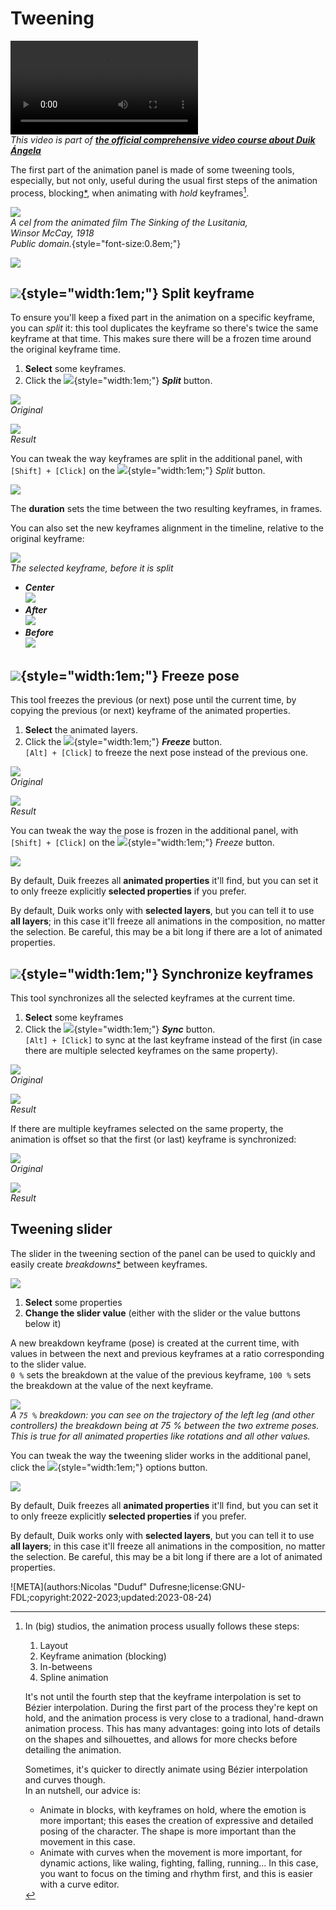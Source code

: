 # Tweening

![RXLAB_VIDEO](https://rxlaboratory.org/wp-content/uploads/rx-videos/Duik17_J04_Tweening__EN_720.mp4)  
*This video is part of [__the official comprehensive video course about Duik Ángela__](https://rxlaboratory.org/product/the-official-comprehensive-video-course-about-duik-angela/)*

The first part of the animation panel is made of some tweening tools, especially, but not only, useful during the usual first steps of the animation process, blocking[*](../../misc/glossary.md), when animating with *hold* keyframes[^process].

![](../../img/illustration/Winsor_McCay_(1918)_The_Sinking_of_the_Lusitania_cel_(Lusitania_rolling_over).png)  
*A cel from the animated film The Sinking of the Lusitania,  
Winsor McCay, 1918  
Public domain.*{style="font-size:0.8em;"}

![](../../img/duik/animation/tweening.png)

## ![](../../img/duik/icons/split_keyframe.svg){style="width:1em;"} Split keyframe

To ensure you'll keep a fixed part in the animation on a specific keyframe, you can *split* it: this tool duplicates the keyframe so there's twice the same keyframe at that time. This makes sure there will be a frozen time around the original keyframe time.

1. **Select** some keyframes.
2. Click the ![](../../img/duik/icons/split_keyframe.svg){style="width:1em;"} ***Split*** button.

![](../../img/duik/animation/split-original.png)  
*Original*

![](../../img/duik/animation/split-center.png)  
*Result*

You can tweak the way keyframes are split in the additional panel, with `[Shift] + [Click]` on the ![](../../img/duik/icons/split_keyframe.svg){style="width:1em;"} *Split* button.

![](../../img/duik/animation/split-options.png)

The **duration** sets the time between the two resulting keyframes, in frames.

You can also set the new keyframes alignment in the timeline, relative to the original keyframe:

![](../../img/duik/animation/split-original.png)  
*The selected keyframe, before it is split*

- ***Center***  
    ![](../../img/duik/animation/split-center.png)  
- ***After***  
    ![](../../img/duik/animation/split-after.png)  
- ***Before***  
    ![](../../img/duik/animation/split-before.png)

## ![](../../img/duik/icons/freeze_pose.svg){style="width:1em;"} Freeze pose

This tool freezes the previous (or next) pose until the current time, by copying the previous (or next) keyframe of the animated properties.

1. **Select** the animated layers.
2. Click the  ![](../../img/duik/icons/freeze_pose.svg){style="width:1em;"} ***Freeze*** button.  
    `[Alt] + [Click]` to freeze the next pose instead of the previous one.

![](../../img/duik/animation/freeze-before.png)  
*Original*

![](../../img/duik/animation/freeze-after.png)  
*Result*

You can tweak the way the pose is frozen in the additional panel, with `[Shift] + [Click]` on the ![](../../img/duik/icons/freeze_pose.svg){style="width:1em;"} *Freeze* button.

![](../../img/duik/animation/freeze-options.png)

By default, Duik freezes all **animated properties** it'll find, but you can set it to only freeze explicitly **selected properties** if you prefer.

By default, Duik works only with **selected layers**, but you can tell it to use **all layers**; in this case it'll freeze all animations in the composition, no matter the selection. Be careful, this may be a bit long if there are a lot of animated properties.

## ![](../../img/duik/icons/sync_keys.svg){style="width:1em;"} Synchronize keyframes

This tool synchronizes all the selected keyframes at the current time.

1. **Select** some keyframes
2. Click the ![](../../img/duik/icons/sync_keys.svg){style="width:1em;"} ***Sync*** button.  
    `[Alt] + [Click]` to sync at the last keyframe instead of the first (in case there are multiple selected keyframes on the same property).

![](../../img/duik/animation/sync-before.png)  
*Original*

![](../../img/duik/animation/sync-after.png)  
*Result*

If there are multiple keyframes selected on the same property, the animation is offset so that the first (or last) keyframe is synchronized:

![](../../img/duik/animation/sync-m-before.png)  
*Original*

![](../../img/duik/animation/sync-m-after.png)  
*Result*

## Tweening slider

The slider in the tweening section of the panel can be used to quickly and easily create *breakdowns*[*](../../misc/glossary.md) between keyframes.

![](../../img/duik/animation/tween-slider.png)

1. **Select** some properties
2. **Change the slider value** (either with the slider or the value buttons below it)

A new breakdown keyframe (pose) is created at the current time, with values in between the next and previous keyframes at a ratio corresponding to the slider value.  
`0 %` sets the breakdown at the value of the previous keyframe, `100 %` sets the breakdown at the value of the next keyframe.

![](../../img/duik/animation/tween-example.png)  
*A `75 %` breakdown: you can see on the trajectory of the left leg (and other controllers) the breakdown being at 75 % between the two extreme poses.  
This is true for all animated properties like rotations and all other values.*

You can tweak the way the tweening slider works in the additional panel, click the ![](../../img/duik/icons/options.svg){style="width:1em;"} options button.

![](../../img/duik/animation/tween-options.png)

By default, Duik freezes all **animated properties** it'll find, but you can set it to only freeze explicitly **selected properties** if you prefer.

By default, Duik works only with **selected layers**, but you can tell it to use **all layers**; in this case it'll freeze all animations in the composition, no matter the selection. Be careful, this may be a bit long if there are a lot of animated properties.


[^process]: In (big) studios, the animation process usually follows these steps:

    1. Layout
    2. Keyframe animation (blocking)
    3. In-betweens
    4. Spline animation

    It's not until the fourth step that the keyframe interpolation is set to Bézier interpolation. During the first part of the process they're kept on hold, and the animation process is very close to a tradional, hand-drawn animation process. This has many advantages: going into lots of details on the shapes and silhouettes, and allows for more checks before detailing the animation. 

    Sometimes, it's quicker to directly animate using Bézier interpolation and curves though.  
    In an nutshell, our advice is:

    - Animate in blocks, with keyframes on hold, where the emotion is more important; this eases the creation of expressive and detailed posing of the character. The shape is more important than the movement in this case.
    - Animate with curves when the movement is more important, for dynamic actions, like waling, fighting, falling, running... In this case, you want to focus on the timing and rhythm first, and this is easier with a curve editor.

![META](authors:Nicolas "Duduf" Dufresne;license:GNU-FDL;copyright:2022-2023;updated:2023-08-24)
